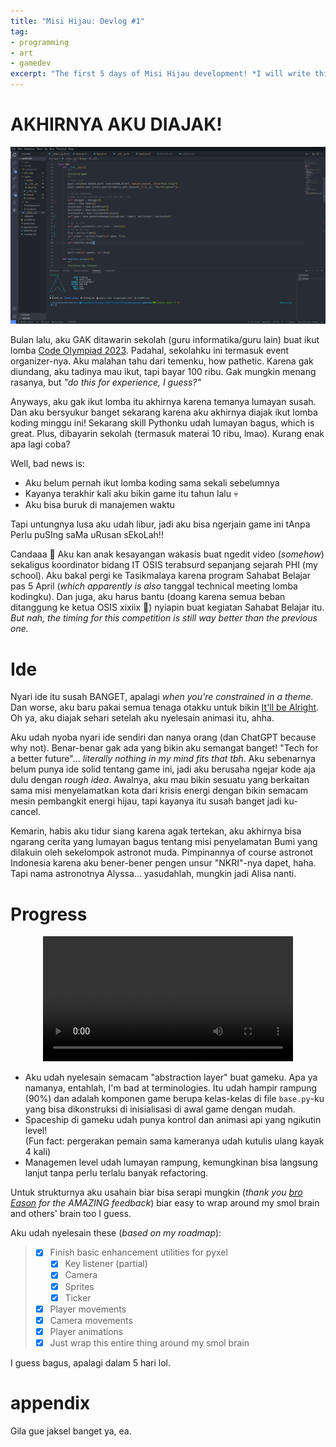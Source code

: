 ```yaml
---
title: "Misi Hijau: Devlog #1"
tag:
- programming
- art
- gamedev
excerpt: "The first 5 days of Misi Hijau development! *I will write this in Indonesian :)"
---
```


# AKHIRNYA AKU DIAJAK!
![vscode](/blog/image/misi-hijau-1.png)

Bulan lalu, aku GAK ditawarin sekolah (guru informatika/guru lain) buat ikut lomba [Code Olympiad 2023](https://www.codeolympiad.id/). Padahal, sekolahku ini termasuk event organizer-nya. Aku malahan tahu dari temenku, how pathetic. Karena gak diundang, aku tadinya mau ikut, tapi bayar 100 ribu. Gak mungkin menang rasanya, but *"do this for experience, I guess?"*

Anyways, aku gak ikut lomba itu akhirnya karena temanya lumayan susah. Dan aku bersyukur banget sekarang karena aku akhirnya diajak ikut lomba koding minggu ini! Sekarang skill Pythonku udah lumayan bagus, which is great. Plus, dibayarin sekolah (termasuk materai 10 ribu, lmao). Kurang enak apa lagi coba?

Well, bad news is:
* Aku belum pernah ikut lomba koding sama sekali sebelumnya
* Kayanya terakhir kali aku bikin game itu tahun lalu 💀
* Aku bisa buruk di manajemen waktu

Tapi untungnya lusa aku udah libur, jadi aku bisa ngerjain game ini tAnpa Perlu puSIng saMa uRusan sEkoLah!!

Candaaa 🙂 Aku kan anak kesayangan wakasis buat ngedit video (*somehow*) sekaligus koordinator bidang IT OSIS terabsurd sepanjang sejarah PHI (my school). Aku bakal pergi ke Tasikmalaya karena program Sahabat Belajar pas 5 April (*which apparently is also* tanggal technical meeting lomba kodingku). Dan juga, aku harus bantu (doang karena semua beban ditanggung ke ketua OSIS xixiix 🤍) nyiapin buat kegiatan Sahabat Belajar itu. *But nah, the timing for this competition is still way better than the previous one.*

# Ide
Nyari ide itu susah BANGET, apalagi *when you're constrained in a theme*. Dan worse, aku baru pakai semua tenaga otakku untuk bikin [It'll be Alright](/blog/the-crazy-animation-project/). Oh ya, aku diajak sehari setelah aku nyelesain animasi itu, ahha.

Aku udah nyoba nyari ide sendiri dan nanya orang (dan ChatGPT because why not). Benar-benar gak ada yang bikin aku semangat banget! "Tech for a better future"... *literally nothing in my mind fits that tbh*. Aku sebenarnya belum punya ide solid tentang game ini, jadi aku berusaha ngejar kode aja dulu dengan *rough idea*. Awalnya, aku mau bikin sesuatu yang berkaitan sama misi menyelamatkan kota dari krisis energi dengan bikin semacam mesin pembangkit energi hijau, tapi kayanya itu susah banget jadi ku-cancel.

Kemarin, habis aku tidur siang karena agak tertekan, aku akhirnya bisa ngarang cerita yang lumayan bagus tentang misi penyelamatan Bumi yang dilakuin oleh sekelompok astronot muda. Pimpinannya of course astronot Indonesia karena aku bener-bener pengen unsur "NKRI"-nya dapet, haha. Tapi nama astronotnya Alyssa... yasudahlah, mungkin jadi Alisa nanti.

# Progress
<p style="text-align: center;">
    <video loop autoplay width=400px>
    <source src="/blog/image/misi-hijau-rec-1.mp4" type="video/mp4">
    Your browser does not support the video tag.
    </video> 
</p>

- Aku udah nyelesain semacam "abstraction layer" buat gameku. Apa ya namanya, entahlah, I'm bad at terminologies. Itu udah hampir rampung (90%) dan adalah komponen game berupa kelas-kelas di file `base.py`-ku yang bisa dikonstruksi di inisialisasi di awal game dengan mudah.
- Spaceship di gameku udah punya kontrol dan animasi api yang ngikutin level! <br>(Fun fact: pergerakan pemain sama kameranya udah kutulis ulang kayak 4 kali)
- Managemen level udah lumayan rampung, kemungkinan bisa langsung lanjut tanpa perlu terlalu banyak refactoring.

Untuk strukturnya aku usahain biar bisa serapi mungkin (*thank you [bro Eason](https://ezntek.github.io/) for the AMAZING feedback*) biar easy to wrap around my smol brain and others' brain too I guess.

Aku udah nyelesain these (*based on my roadmap*):

> - [x] Finish basic enhancement utilities for pyxel
>    - [x] Key listener (partial)
>    - [x] Camera
>    - [x] Sprites
>    - [x] Ticker
> - [x] Player movements
> - [x] Camera movements
> - [x] Player animations
> - [x] Just wrap this entire thing around my smol brain

I guess bagus, apalagi dalam 5 hari lol.

# appendix
Gila gue jaksel banget ya, ea.
